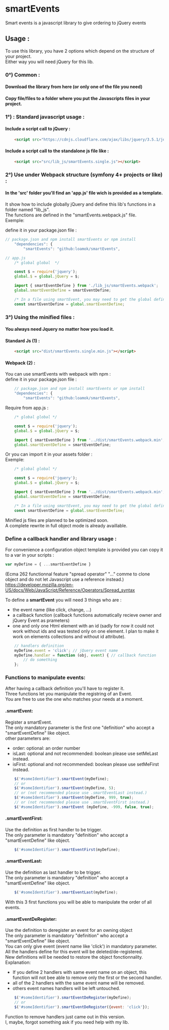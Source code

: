 # smartEvents
Smart events is a javascript library to give ordering to jQuery events

## Usage :
To use this library, you have 2 options which depend on the structure of your project.  
Either way you will need jQuery for this lib.

### 0°) Common : 
#### Download the library from here (or only one of the file you need)
#### Copy file/files to a folder where you put the Javascripts files in your project.

### 1°) : Standard javascript usage :
#### Include a script call to jQuery : 

```HTML
    <script src="https://cdnjs.cloudflare.com/ajax/libs/jquery/3.5.1/jquery.min.js"></script>
```

#### Include a script call to the standalone js file like : 
```HTML
    <script src="src/lib_js/smartEvents.single.js"></script> 
```
	
### 2°) Use under Webpack structure (symfony 4+ projects or like) :
#### In the 'src' folder you'll find an 'app.js' file wich is provided as a template.

It show how to include globally jQuery and define this lib's functions in a folder named "lib_js".  
The functions are defined in the "smartEvents.webpack.js" file.  
Exemple:  

define it in your package.json file :
```JavaScript
// package.json and npm install smartEvents or npm install
    "dependencies": {
        "smartEvents": "github:loamok/smartEvents",

// app.js
    /* global global  */

    const $ = require('jquery');
    global.$ = global.jQuery = $;

    import { smartEventDefine } from './lib_js/smartEvents.webpack';
    global.smartEventDefine = smartEventDefine;

    /* In a file using smartEvent, you may need to get the global definition pattern such as like this (@see "Define a callback handler and library usage" below) */
    const smartEventDefine = global.smartEventDefine;
```

### 3°) Using the minified files :
#### You always need Jquery no matter how you load it.
#### Standard Js (1) :

```HTML
    <script src="dist/smartEvents.single.min.js"></script> 
```
#### Webpack (2) :
You can use smartEvents with webpack with npm :  
define it in your package.json file :

```JavaScript
    // package.json and npm install smartEvents or npm install
    "dependencies": {
        "smartEvents": "github:loamok/smartEvents",

```
Require from app.js :  
```JavaScript
    /* global global */

    const $ = require('jquery');
    global.$ = global.jQuery = $;

    import { smartEventDefine } from '../dist/smartEvents.webpack.min'; // minified usage
    global.smartEventDefine = smartEventDefine;
```
Or you can import it in your assets folder :  
Exemple:  

```JavaScript
    /* global global */

    const $ = require('jquery');
    global.$ = global.jQuery = $;

    import { smartEventDefine } from '../dist/smartEvents.webpack.min'; // minified usage
    global.smartEventDefine = smartEventDefine;

    /* In a file using smartEvent, you may need to get the global definition pattern such as like this (@see "Define a callback handler and library usage" below)  */
    const smartEventDefine = global.smartEventDefine; 
```

Minified js files are planned to be optimized soon.  
A complete rewrite in full object mode is already availlable.

### Define a callback handler and library usage :

For convenience a configuration object template is provided you can copy it to a var in your scripts :

```JavaScript
var myDefine = { ...smartEventDefine } 
``` 
(Ecma 262 functionnal feature "spread operator" "..." comme to clone object and do not let Javascript use a reference instead.)  
https://developer.mozilla.org/en-US/docs/Web/JavaScript/Reference/Operators/Spread_syntax

To define a **smartEvent** you will need 3 things who are :  
* the event name (like click, change, ...)
* a callback function (callback functions automatically recieve owner and jQuery Event as prameters)
* one and only one Html element with an id (sadly for now it could not work without ids and was tested only on one element. I plan to make it work on elements collections and without id attribute).
```JavaScript
    // handlers definition
    myDefine.event = 'click'; // jQuery event name
    myDefine.handler = function (obj, event) { // callback function
        // do something
    };
```

### Functions to manipulate events:
After having a callback definition you'll have to register it.  
Three functions let you manipulate the registring of an Event.  
You are free to use the one who matches your needs at a moment.

#### .smartEvent:
Register a smartEvent.  
The only mandatory parameter is the first one "definition" who accept a "smartEventDefine" like object.  
other parameters are:  
* order: optional: an order number
* isLast: optional and not recommended: boolean please use setMeLast instead.
* isFirst: optional and not recommended: boolean please use setMeFirst instead.

```JavaScript
    $('#someIdentifier').smartEvent(myDefine);
    // or
    $('#someIdentifier').smartEvent(myDefine, 5);
    // or (not recommended please use .smartEventLast instead.)
    $('#someIdentifier').smartEvent(myDefine, 999, true);
    // or (not recommended please use .smartEventFirst instead.)
    $('#someIdentifier').smartEvent (myDefine, -999, false, true);
```

#### .smartEventFirst:
Use the definition as first handler to be trigger.  
The only parameter is mandatory "definition" who accept a "smartEventDefine" like object.

```JavaScript
    $('#someIdentifier').smartEventFirst(myDefine);
```

#### .smartEventLast:
Use the definition as last handler to be trigger.  
The only parameter is mandatory "definition" who accept a "smartEventDefine" like object.

```JavaScript
    $('#someIdentifier').smartEventLast(myDefine);
```

With this 3 first functions you will be able to manipulate the order of all events.

#### .smartEventDeRegister:
Use the definition to deregister an event for an owning object  
The only parameter is mandatory "definition" who accept a "smartEventDefine" like object.  
You can only give event (event name like 'click') in mandatory parameter.  
All the handlers define for this event will be deleted/de-registered.  
New definitions will be needed to restore the object fonctionnality.  
Explanation: 
* If you define 2 handlers with same event name on an object, this function will not bee able to remove only the first or the second handler.
* all of the 2 handlers with the same event name will be removed.
* others event names handlers will be left untouched.

```JavaScript
    $('#someIdentifier').smartEventDeRegister(myDefine);
    // or
    $('#someIdentifier').smartEventDeRegister({event: 'click'});
```

Function to remove handlers just came out in this version.  
I, maybe, forgot something ask if you need help with my lib.
